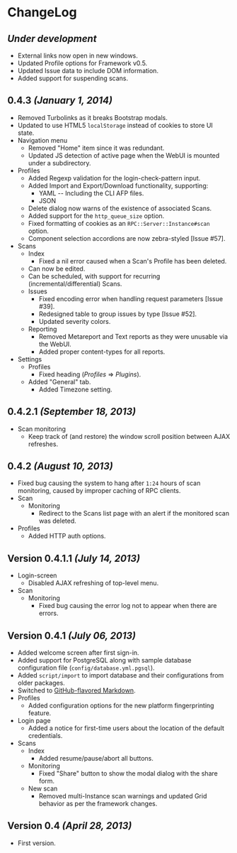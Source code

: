 # ChangeLog

## _Under development_

- External links now open in new windows.
- Updated Profile options for Framework v0.5.
- Updated Issue data to include DOM information.
- Added support for suspending scans.

## 0.4.3 _(January 1, 2014)_

- Removed Turbolinks as it breaks Bootstrap modals.
- Updated to use HTML5 `localStorage` instead of cookies to store UI state.
- Navigation menu
    - Removed "Home" item since it was redundant.
    - Updated JS detection of active page when the WebUI is mounted under a subdirectory.
- Profiles
    - Added Regexp validation for the login-check-pattern input.
    - Added Import and Export/Download functionality, supporting:
        - YAML -- Including the CLI AFP files.
        - JSON
    - Delete dialog now warns of the existence of associated Scans.
    - Added support for the `http_queue_size` option.
    - Fixed formatting of cookies as an `RPC::Server::Instance#scan` option.
    - Component selection accordions are now zebra-styled [Issue #57].
- Scans
    - Index
        - Fixed a nil error caused when a Scan's Profile has been deleted.
    - Can now be edited.
    - Can be scheduled, with support for recurring (incremental/differential) Scans.
    - Issues
        - Fixed encoding error when handling request parameters [Issue #39].
        - Redesigned table to group issues by type [Issue #52].
        - Updated severity colors.
    - Reporting
        - Removed Metareport and Text reports as they were unusable via the WebUI.
        - Added proper content-types for all reports.
- Settings
    - Profiles
        - Fixed heading (_Profiles_ => _Plugins_).
    - Added "General" tab.
        - Added Timezone setting.

## 0.4.2.1 _(September 18, 2013)_

- Scan monitoring
    - Keep track of (and restore) the window scroll position between AJAX refreshes.

## 0.4.2 _(August 10, 2013)_

- Fixed bug causing the system to hang after `1:24` hours of scan monitoring,
    caused by improper caching of RPC clients.
- Scan
    - Monitoring
        - Redirect to the Scans list page with an alert if the monitored scan
            was deleted.
- Profiles
    - Added HTTP auth options.

## Version 0.4.1.1 _(July 14, 2013)_

- Login-screen
    - Disabled AJAX refreshing of top-level menu.
- Scan
    - Monitoring
        - Fixed bug causing the error log not to appear when there are errors.

## Version 0.4.1 _(July 06, 2013)_

- Added welcome screen after first sign-in.
- Added support for PostgreSQL along with sample database configuration file (`config/database.yml.pgsql`).
- Added `script/import` to import database and their configurations from older
    packages.
- Switched to <a href="http://github.github.com/github-flavored-markdown/">GitHub-flavored Markdown</a>.
- Profiles
    - Added configuration options for the new platform fingerprinting feature.
- Login page
    - Added a notice for first-time users about the location of the default credentials.
- Scans
    - Index
        - Added resume/pause/abort all buttons.
    - Monitoring
        - Fixed "Share" button to show the modal dialog with the share form.
    - New scan
        - Removed multi-Instance scan warnings and updated Grid behavior as per
            the framework changes.

## Version 0.4 _(April 28, 2013)_

- First version.

